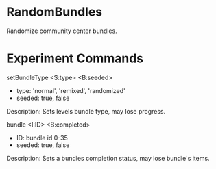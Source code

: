 # RandomBundles
Randomize community center bundles.

# Experiment Commands
setBundleType <S:type> <B:seeded>
  - type: 'normal', 'remixed', 'randomized'
  - seeded: true, false

Description: Sets levels bundle type, may lose progress.
  
  
bundle <I:ID> <B:completed>
  - ID: bundle id 0-35
  - seeded: true, false

Description: Sets a bundles completion status, may lose bundle's items.
